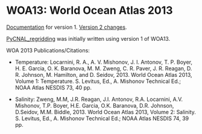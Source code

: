 # WOA13: World Ocean Atlas 2013

[Documentation](https://www.ncei.noaa.gov/data/oceans/woa/WOA13/DOC/woa13documentation.pdf)
for version 1.  [Version 2 changes](https://www.ncei.noaa.gov/data/oceans/woa/WOA13/DOC/woa13v2_changes.pdf).

[PyCNAL_regridding](https://github.com/ESMG/PyCNAL_regridding) was initially written using
version 1 of WOA13.

WOA 2013 Publications/Citations:

  * Temperature: Locarnini, R. A., A. V. Mishonov, J. I. Antonov, T. P. Boyer, H. E. Garcia, O. K. Baranova, M. M. Zweng, C. R. Paver, J. R. Reagan, D. R. Johnson, M. Hamilton, and D. Seidov, 2013. World Ocean Atlas 2013, Volume 1: Temperature. S. Levitus, Ed., A. Mishonov Technical Ed.; NOAA Atlas NESDIS 73, 40 pp.

  * Salinity: Zweng, M.M, J.R. Reagan, J.I. Antonov, R.A. Locarnini, A.V. Mishonov, T.P. Boyer, H.E. Garcia, O.K. Baranova, D.R. Johnson, D.Seidov, M.M. Biddle, 2013. World Ocean Atlas 2013, Volume 2: Salinity. S. Levitus, Ed., A. Mishonov Technical Ed.; NOAA Atlas NESDIS 74, 39 pp.
